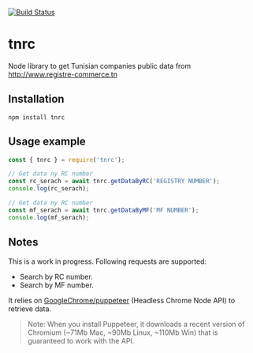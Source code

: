 [![Build Status](https://travis-ci.org/tarekdj/tnrc.svg?branch=master)](https://travis-ci.org/tarekdj/tnrc)

# tnrc
Node library to get Tunisian companies public data from http://www.registre-commerce.tn

## Installation
```
npm install tnrc
```
## Usage example
```javascript
const { tnrc } = require('tnrc');

// Get data ny RC number
const rc_serach = await tnrc.getDataByRC('REGISTRY NUMBER');
console.log(rc_serach);

// Get data ny RC number
const mf_serach = await tnrc.getDataByMF('MF NUMBER');
console.log(mf_serach);
```

## Notes
This is a work in progress. Following requests are supported:

* Search by RC number.
* Search by MF number.

It relies on [GoogleChrome/puppeteer](https://github.com/GoogleChrome/puppeteer) (Headless Chrome Node API) to retrieve data.

> Note: When you install Puppeteer, it downloads a recent version of Chromium (~71Mb Mac, ~90Mb Linux, ~110Mb Win) that is guaranteed to work with the API.
